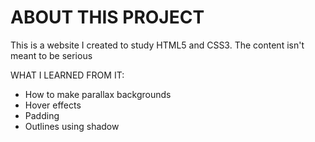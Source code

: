 # ABOUT THIS PROJECT

This is a website I created to study HTML5 and CSS3.
The content isn't meant to be serious

WHAT I LEARNED FROM IT:

- How to make parallax backgrounds
- Hover effects
- Padding
- Outlines using shadow
